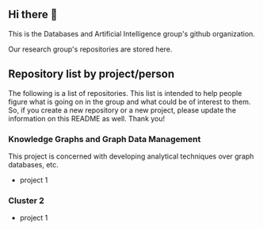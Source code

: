 ## Hi there 👋

This is the Databases and Artificial Intelligence group's github organization.

Our research group's repositories are stored here.

## Repository list by project/person

The following is a list of repositories. This list is intended to help people figure what is going on in the group and what could be of interest to them. So, if you create a new repository or a new project, please update the information on this README as well. Thank you!

### Knowledge Graphs and Graph Data Management

This project is concerned with developing analytical techniques over graph databases, etc.
* project 1


### Cluster 2
* project 1
